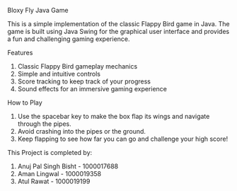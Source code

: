 Bloxy Fly Java Game

This is a simple implementation of the classic Flappy Bird game in Java. The game is built using Java Swing for the graphical user interface and provides a fun and challenging gaming experience.

Features
1) Classic Flappy Bird gameplay mechanics
2) Simple and intuitive controls
3) Score tracking to keep track of your progress
4) Sound effects for an immersive gaming experience

How to Play
1) Use the spacebar key to make the box flap its wings and navigate through the pipes.
2) Avoid crashing into the pipes or the ground.
3) Keep flapping to see how far you can go and challenge your high score!

This Project is completed by:
1) Anuj Pal Singh Bisht - 1000017688
2) Aman Lingwal - 1000019358
3) Atul Rawat   - 1000019199


  

